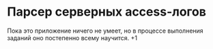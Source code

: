 # Парсер серверных access-логов

Пока это приложение ничего не умеет, но в процессе выполнения заданий оно постепенно всему научится.
+1